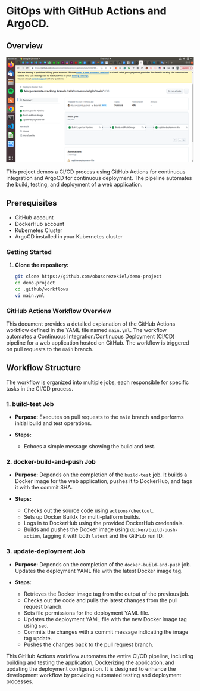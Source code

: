 
# GitOps with GitHub Actions and ArgoCD.

## Overview

![overview](diagram.png)

This project demos a CI/CD process using GitHub Actions for continuous integration and ArgoCD for continuous deployment. The pipeline automates the build, testing, and deployment of a web application.

## Prerequisites

- GitHub account
- DockerHub account
- Kubernetes Cluster
- ArgoCD installed in your Kubernetes cluster

### Getting Started

1. **Clone the repository:**

   ```bash
   git clone https://github.com/obusorezekiel/demo-project
   cd demo-project
   cd .github/workflows
   vi main.yml 


### GitHub Actions Workflow Overview

This document provides a detailed explanation of the GitHub Actions workflow defined in the YAML file named `main.yml`. The workflow automates a Continuous Integration/Continuous Deployment (CI/CD) pipeline for a web application hosted on GitHub. The workflow is triggered on pull requests to the `main` branch.

## Workflow Structure

The workflow is organized into multiple jobs, each responsible for specific tasks in the CI/CD process.

### 1. **build-test Job**

- **Purpose:** Executes on pull requests to the `main` branch and performs initial build and test operations.

- **Steps:**
  - Echoes a simple message showing the build and test.

### 2. **docker-build-and-push Job**

- **Purpose:** Depends on the completion of the `build-test` job. It builds a Docker image for the web application, pushes it to DockerHub, and tags it with the commit SHA.

- **Steps:**
  - Checks out the source code using `actions/checkout`.
  - Sets up Docker Buildx for multi-platform builds.
  - Logs in to DockerHub using the provided DockerHub credentials.
  - Builds and pushes the Docker image using `docker/build-push-action`, tagging it with both `latest` and the GitHub run ID.

### 3. **update-deployment Job**

- **Purpose:** Depends on the completion of the `docker-build-and-push` job. Updates the deployment YAML file with the latest Docker image tag.

- **Steps:**
  - Retrieves the Docker image tag from the output of the previous job.
  - Checks out the code and pulls the latest changes from the pull request branch.
  - Sets file permissions for the deployment YAML file.
  - Updates the deployment YAML file with the new Docker image tag using `sed`.
  - Commits the changes with a commit message indicating the image tag update.
  - Pushes the changes back to the pull request branch.

This GitHub Actions workflow automates the entire CI/CD pipeline, including building and testing the application, Dockerizing the application, and updating the deployment configuration. It is designed to enhance the development workflow by providing automated testing and deployment processes.
